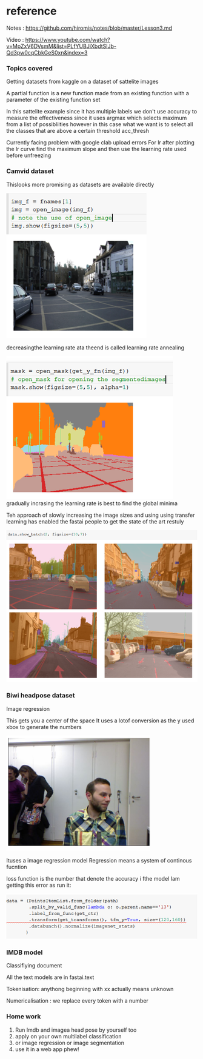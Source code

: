 # reference

Notes : https://github.com/hiromis/notes/blob/master/Lesson3.md

Video : https://www.youtube.com/watch?v=MpZxV6DVsmM&list=PLfYUBJiXbdtSIJb-Qd3pw0cqCbkGeS0xn&index=3

### Topics covered

Getting datasets from kaggle on a dataset of sattelite images

A partial function is a new function made from an existing function with a parameter of the existing function set

In this sattelite example since it has multiple labels we don't use accuracy to measure the effectiveness since it uses argmax which selects maximum from a list of possibliities however in this case what we want is to select all the classes that are above a certain threshold acc_thresh

Currently facing problem with google clab upload errors
For lr after plotting the lr curve find the maximum slope and then use the learning rate used before unfreezing

### Camvid dataset

Thislooks more promising as datasets are available directly

![](input_cam.png)

decreasingthe learning rate ata theend is called learning rate annealing

![](ground_truth_cam.png)
gradually incrasing the learning rate is best to find the global minima

Teh approach of slowly increasing the image sizes and using using transfer learning has enabled the fastai people to get the state of the art restuly

![](initial_prediction_cam.png)

### Biwi headpose dataset

Image regression

This gets you a center of the space
It uses a lotof conversion as the y used xbox to generate the numbers

![](ground_truth.png)

Ituses a image regression model
Regression means a system of continous fucntion

loss function is the number that denote the accuracy i fthe model
Iam getting this error as run it:

![](float_error.png)

### IMDB model

Classifiying document

All the text models are in fastai.text

Tokenisation:
anythong beginning with xx actually means unknown

Numericalisation :
we replace every token with a number 

### Home work

1. Run Imdb and imagea head pose by yourself too 
2. apply on your own multilabel classification
3. or image regression or image segmentation
4. use it in a web app phew!





